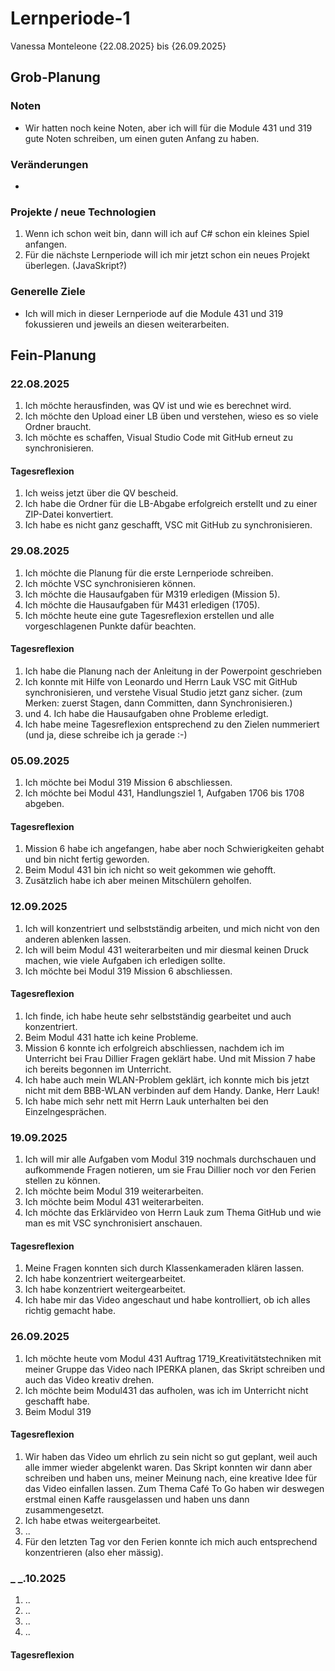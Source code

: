 # Lernperiode-1
Vanessa Monteleone
{22.08.2025} bis {26.09.2025}
## Grob-Planung
### Noten
- Wir hatten noch keine Noten, aber ich will für die Module 431 und 319 gute Noten schreiben, um einen guten Anfang zu haben.
### Veränderungen
-
### Projekte / neue Technologien
1. Wenn ich schon weit bin, dann will ich auf C# schon ein kleines Spiel anfangen.
2. Für die nächste Lernperiode will ich mir jetzt schon ein neues Projekt überlegen. (JavaSkript?)
### Generelle Ziele
- Ich will mich in dieser Lernperiode auf die Module 431 und 319 fokussieren und jeweils an diesen weiterarbeiten.
## Fein-Planung
### 22.08.2025
1. Ich möchte herausfinden, was QV ist und wie es berechnet wird.
2. Ich möchte den Upload einer LB üben und verstehen, wieso es so viele Ordner braucht.
3. Ich möchte es schaffen, Visual Studio Code mit GitHub erneut zu synchronisieren.
#### Tagesreflexion
1. Ich weiss jetzt über die QV bescheid.
2. Ich habe die Ordner für die LB-Abgabe erfolgreich erstellt und zu einer ZIP-Datei konvertiert.
3. Ich habe es nicht ganz geschafft, VSC mit GitHub zu synchronisieren.
### 29.08.2025
1. Ich möchte die Planung für die erste Lernperiode schreiben.
2. Ich möchte VSC synchronisieren können.
3. Ich möchte die Hausaufgaben für M319 erledigen (Mission 5).
4. Ich möchte die Hausaufgaben für M431 erledigen (1705).
5. Ich möchte heute eine gute Tagesreflexion erstellen und alle vorgeschlagenen Punkte dafür beachten.
#### Tagesreflexion
1. Ich habe die Planung nach der Anleitung in der Powerpoint geschrieben
2. Ich konnte mit Hilfe von Leonardo und Herrn Lauk VSC mit GitHub synchronisieren, und verstehe Visual Studio jetzt ganz sicher. (zum Merken: zuerst Stagen, dann Committen, dann Synchronisieren.)
3. und 4. Ich habe die Hausaufgaben ohne Probleme erledigt.
5. Ich habe meine Tagesreflexion entsprechend zu den Zielen nummeriert (und ja, diese schreibe ich ja gerade :-)
### 05.09.2025
1. Ich möchte bei Modul 319 Mission 6 abschliessen.
2. Ich möchte bei Modul 431, Handlungsziel 1, Aufgaben 1706 bis 1708 abgeben.
#### Tagesreflexion
1. Mission 6 habe ich angefangen, habe aber noch Schwierigkeiten gehabt und bin nicht fertig geworden.
2. Beim Modul 431 bin ich nicht so weit gekommen wie gehofft.
3. Zusätzlich habe ich aber meinen Mitschülern geholfen.
### 12.09.2025
1. Ich will konzentriert und selbstständig arbeiten, und mich nicht von den anderen ablenken lassen.
2. Ich will beim Modul 431 weiterarbeiten und mir diesmal keinen Druck machen, wie viele Aufgaben ich erledigen sollte.
3. Ich möchte bei Modul 319 Mission 6 abschliessen.
#### Tagesreflexion
1. Ich finde, ich habe heute sehr selbstständig gearbeitet und auch konzentriert.
2. Beim Modul 431 hatte ich keine Probleme.
3. Mission 6 konnte ich erfolgreich abschliessen, nachdem ich im Unterricht bei Frau Dillier Fragen geklärt habe. Und mit Mission 7 habe ich bereits begonnen im Unterricht.
4. Ich habe auch mein WLAN-Problem geklärt, ich konnte mich bis jetzt nicht mit dem BBB-WLAN verbinden auf dem Handy. Danke, Herr Lauk!
5. Ich habe mich sehr nett mit Herrn Lauk unterhalten bei den Einzelngesprächen.
### 19.09.2025
1. Ich will mir alle Aufgaben vom Modul 319 nochmals durchschauen und aufkommende Fragen notieren, um sie Frau Dillier noch vor den Ferien stellen zu können.
2. Ich möchte beim Modul 319 weiterarbeiten.
3. Ich möchte beim Modul 431 weiterarbeiten.
4. Ich möchte das Erklärvideo von Herrn Lauk zum Thema GitHub und wie man es mit VSC synchronisiert anschauen.
#### Tagesreflexion
1. Meine Fragen konnten sich durch Klassenkameraden klären lassen.
2. Ich habe konzentriert weitergearbeitet.
3. Ich habe konzentriert weitergearbeitet.
4. Ich habe mir das Video angeschaut und habe kontrolliert, ob ich alles richtig gemacht habe.
### 26.09.2025
1. Ich möchte heute vom Modul 431 Auftrag 1719_Kreativitätstechniken mit meiner Gruppe das Video nach IPERKA planen, das Skript schreiben und auch das Video kreativ drehen.
2. Ich möchte beim Modul431 das aufholen, was ich im Unterricht nicht geschafft habe.
3. Beim Modul 319 
#### Tagesreflexion
1. Wir haben das Video um ehrlich zu sein nicht so gut geplant, weil auch alle immer wieder abgelenkt waren. Das Skript konnten wir dann aber schreiben und haben uns, meiner Meinung nach, eine kreative Idee für das Video einfallen lassen. Zum Thema Café To Go haben wir deswegen erstmal einen Kaffe rausgelassen und haben uns dann zusammengesetzt.
2. Ich habe etwas weitergearbeitet.
3. ..
4. Für den letzten Tag vor den Ferien konnte ich mich auch entsprechend konzentrieren (also eher mässig).
### _ _.10.2025
1. ..
2. ..
3. ..
4. ..
#### Tagesreflexion
